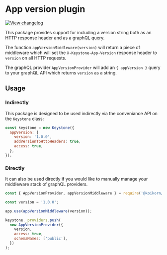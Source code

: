 <!--[meta]
section: api
subSection: utilities
title: App version plugin
[meta]-->

# App version plugin

[![View changelog](https://img.shields.io/badge/changelogs.xyz-Explore%20Changelog-brightgreen)](https://changelogs.xyz/@koikorn/app-version)

This package provides support for including a version string both as an HTTP response header and as a graphQL query.

The function `appVersionMiddleware(version)` will return a piece of middleware which will set the `X-Keystone-App-Version` response header to `version` on all HTTP requests.

The graphQL provider `AppVersionProvider` will add an `{ appVersion }` query to your graphQL API which returns `version` as a string.

## Usage

### Indirectly

This package is designed to be used indirectly via the conveniance API on the `Keystone` class:

```javascript
const keystone = new Keystone({
  appVersion: {
    version: '1.0.0',
    addVersionToHttpHeaders: true,
    access: true,
  },
});
```

### Directly

It can also be used directly if you would like to manually manage your middleware stack of graphQL providers.

```javascript
const { AppVersionProvider, appVersionMiddleware } = require('@koikorn/app-version');

const version = '1.0.0';

app.use(appVersionMiddleware(version));

keystone._providers.push(
  new AppVersionProvider({
    version,
    access: true,
    schemaNames: ['public'],
  })
);
```
